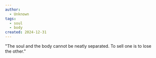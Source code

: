 ```yaml
---
author:
  - Unknown
tags:
  - soul
  - body
created: 2024-12-31
---
```

"The soul and the body cannot be neatly
separated. To sell one is to lose the other."



